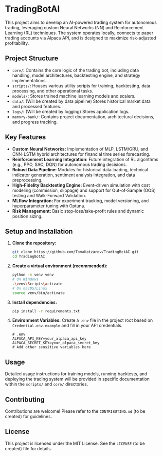 # TradingBotAI

This project aims to develop an AI-powered trading system for autonomous trading, leveraging custom Neural Networks (NN) and Reinforcement Learning (RL) techniques. The system operates locally, connects to paper trading accounts via Alpaca API, and is designed to maximize risk-adjusted profitability.

## Project Structure

- `core/`: Contains the core logic of the trading bot, including data handling, model architectures, backtesting engine, and strategy implementations.
- `scripts/`: Houses various utility scripts for training, backtesting, data processing, and other operational tasks.
- `models/`: Stores trained machine learning models and scalers.
- `data/`: (Will be created by data pipeline) Stores historical market data and processed features.
- `logs/`: (Will be created by logging) Stores application logs.
- `memory-bank/`: Contains project documentation, architectural decisions, and progress tracking.

## Key Features

- **Custom Neural Networks:** Implementation of MLP, LSTM/GRU, and CNN-LSTM hybrid architectures for financial time series forecasting.
- **Reinforcement Learning Integration:** Future integration of RL algorithms (e.g., PPO, SAC, DQN) for autonomous trading decisions.
- **Robust Data Pipeline:** Modules for historical data loading, technical indicator generation, sentiment analysis integration, and data preprocessing.
- **High-Fidelity Backtesting Engine:** Event-driven simulation with cost modeling (commission, slippage) and support for Out-of-Sample (OOS) testing and Walk-Forward Validation.
- **MLflow Integration:** For experiment tracking, model versioning, and hyperparameter tuning with Optuna.
- **Risk Management:** Basic stop-loss/take-profit rules and dynamic position sizing.

## Setup and Installation

1.  **Clone the repository:**
    ```bash
    git clone https://github.com/TomaKatzarov/TradingBotAI.git
    cd TradingBotAI
    ```

2.  **Create a virtual environment (recommended):**
    ```bash
    python -m venv venv
    # On Windows
    .\venv\Scripts\activate
    # On macOS/Linux
    source venv/bin/activate
    ```

3.  **Install dependencies:**
    ```bash
    pip install -r requirements.txt
    ```

4.  **Environment Variables:**
    Create a `.env` file in the project root based on `Credential.env.example` and fill in your API credentials.

    ```
    # .env
    ALPACA_API_KEY=your_alpaca_api_key
    ALPACA_SECRET_KEY=your_alpaca_secret_key
    # Add other sensitive variables here
    ```

## Usage

Detailed usage instructions for training models, running backtests, and deploying the trading system will be provided in specific documentation within the `scripts/` and `core/` directories.

## Contributing

Contributions are welcome! Please refer to the `CONTRIBUTING.md` (to be created) for guidelines.

## License

This project is licensed under the MIT License. See the `LICENSE` (to be created) file for details.
